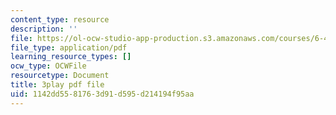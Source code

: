 ```yaml
---
content_type: resource
description: ''
file: https://ol-ocw-studio-app-production.s3.amazonaws.com/courses/6-451-principles-of-digital-communication-ii-spring-2005/1142dd5581763d91d595d214194f95aa_GQVlVhGKfHc.pdf
file_type: application/pdf
learning_resource_types: []
ocw_type: OCWFile
resourcetype: Document
title: 3play pdf file
uid: 1142dd55-8176-3d91-d595-d214194f95aa
---
```

